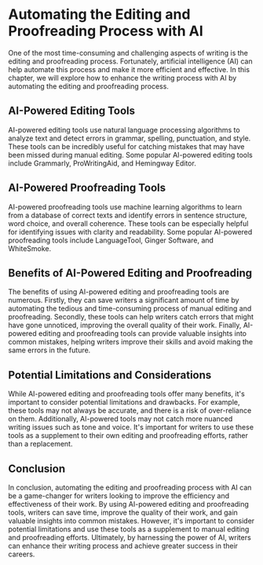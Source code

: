 Automating the Editing and Proofreading Process with AI
=========================================================================================================

One of the most time-consuming and challenging aspects of writing is the editing and proofreading process. Fortunately, artificial intelligence (AI) can help automate this process and make it more efficient and effective. In this chapter, we will explore how to enhance the writing process with AI by automating the editing and proofreading process.

AI-Powered Editing Tools
------------------------

AI-powered editing tools use natural language processing algorithms to analyze text and detect errors in grammar, spelling, punctuation, and style. These tools can be incredibly useful for catching mistakes that may have been missed during manual editing. Some popular AI-powered editing tools include Grammarly, ProWritingAid, and Hemingway Editor.

AI-Powered Proofreading Tools
-----------------------------

AI-powered proofreading tools use machine learning algorithms to learn from a database of correct texts and identify errors in sentence structure, word choice, and overall coherence. These tools can be especially helpful for identifying issues with clarity and readability. Some popular AI-powered proofreading tools include LanguageTool, Ginger Software, and WhiteSmoke.

Benefits of AI-Powered Editing and Proofreading
-----------------------------------------------

The benefits of using AI-powered editing and proofreading tools are numerous. Firstly, they can save writers a significant amount of time by automating the tedious and time-consuming process of manual editing and proofreading. Secondly, these tools can help writers catch errors that might have gone unnoticed, improving the overall quality of their work. Finally, AI-powered editing and proofreading tools can provide valuable insights into common mistakes, helping writers improve their skills and avoid making the same errors in the future.

Potential Limitations and Considerations
----------------------------------------

While AI-powered editing and proofreading tools offer many benefits, it's important to consider potential limitations and drawbacks. For example, these tools may not always be accurate, and there is a risk of over-reliance on them. Additionally, AI-powered tools may not catch more nuanced writing issues such as tone and voice. It's important for writers to use these tools as a supplement to their own editing and proofreading efforts, rather than a replacement.

Conclusion
----------

In conclusion, automating the editing and proofreading process with AI can be a game-changer for writers looking to improve the efficiency and effectiveness of their work. By using AI-powered editing and proofreading tools, writers can save time, improve the quality of their work, and gain valuable insights into common mistakes. However, it's important to consider potential limitations and use these tools as a supplement to manual editing and proofreading efforts. Ultimately, by harnessing the power of AI, writers can enhance their writing process and achieve greater success in their careers.
